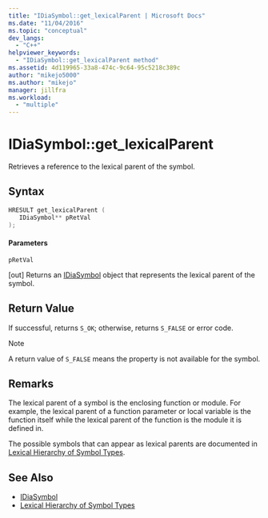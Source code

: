 ```yaml
---
title: "IDiaSymbol::get_lexicalParent | Microsoft Docs"
ms.date: "11/04/2016"
ms.topic: "conceptual"
dev_langs:
  - "C++"
helpviewer_keywords:
  - "IDiaSymbol::get_lexicalParent method"
ms.assetid: 4d119965-33a8-474c-9c64-95c5218c389c
author: "mikejo5000"
ms.author: "mikejo"
manager: jillfra
ms.workload:
  - "multiple"
---
```

# IDiaSymbol::get_lexicalParent
Retrieves a reference to the lexical parent of the symbol.

## Syntax

```C++
HRESULT get_lexicalParent ( 
   IDiaSymbol** pRetVal
);
```

#### Parameters
 `pRetVal`

[out] Returns an [IDiaSymbol](../../debugger/debug-interface-access/idiasymbol.md) object that represents the lexical parent of the symbol.

## Return Value
 If successful, returns `S_OK`; otherwise, returns `S_FALSE` or error code.

> [!NOTE]
>  A return value of `S_FALSE` means the property is not available for the symbol.

## Remarks
 The lexical parent of a symbol is the enclosing function or module. For example, the lexical parent of a function parameter or local variable is the function itself while the lexical parent of the function is the module it is defined in.

 The possible symbols that can appear as lexical parents are documented in [Lexical Hierarchy of Symbol Types](../../debugger/debug-interface-access/lexical-hierarchy-of-symbol-types.md).

## See Also
- [IDiaSymbol](../../debugger/debug-interface-access/idiasymbol.md)
- [Lexical Hierarchy of Symbol Types](../../debugger/debug-interface-access/lexical-hierarchy-of-symbol-types.md)